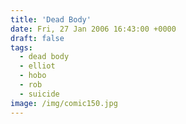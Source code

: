 ```yaml
---
title: 'Dead Body'
date: Fri, 27 Jan 2006 16:43:00 +0000
draft: false
tags:
  - dead body
  - elliot
  - hobo
  - rob
  - suicide
image: /img/comic150.jpg
---
```


